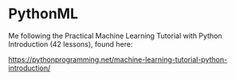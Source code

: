 # PythonML
Me following the Practical Machine Learning Tutorial with Python Introduction (42 lessons), found here:

https://pythonprogramming.net/machine-learning-tutorial-python-introduction/
